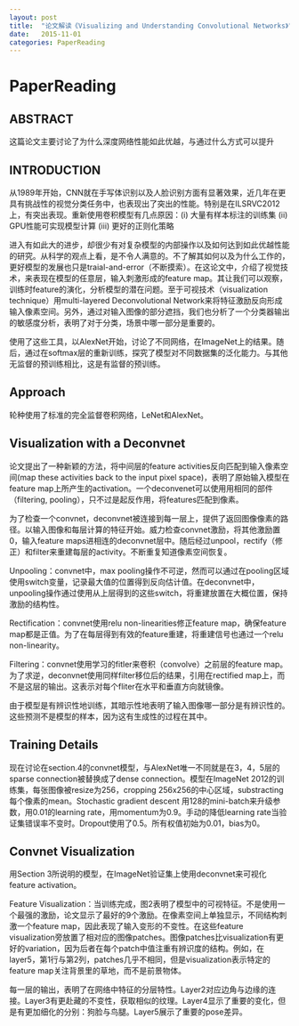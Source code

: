 ```yaml
---
layout: post
title:  "论文解读《Visualizing and Understanding Convolutional Networks》"
date:   2015-11-01
categories: PaperReading
---
```


# PaperReading

## ABSTRACT

这篇论文主要讨论了为什么深度网络性能如此优越，与通过什么方式可以提升

## INTRODUCTION

从1989年开始，CNN就在手写体识别以及人脸识别方面有显著效果，近几年在更具有挑战性的视觉分类任务中，也表现出了突出的性能。特别是在ILSRVC2012上，有突出表现。重新使用卷积模型有几点原因：(i) 大量有样本标注的训练集 (ii) GPU性能可实现模型计算 (iii) 更好的正则化策略

进入有如此大的进步，却很少有对复杂模型的内部操作以及如何达到如此优越性能的研究。从科学的观点上看，是不令人满意的。不了解其如何以及为什么工作的，更好模型的发展也只是traial-and-error（不断摸索）。在这论文中，介绍了视觉技术，来表现在模型的任意层，输入刺激形成的feature map。其让我们可以观察，训练时feature的演化，分析模型的潜在问题。至于可视技术（visualization technique）用multi-layered Deconvolutional Network来将特征激励反向形成输入像素空间。另外，通过对输入图像的部分遮挡，我们也分析了一个分类器输出的敏感度分析，表明了对于分类，场景中哪一部分是重要的。

使用了这些工具，以AlexNet开始，讨论了不同网络，在ImageNet上的结果。随后，通过在softmax层的重新训练，探究了模型对不同数据集的泛化能力。与其他无监督的预训练相比，这是有监督的预训练。

## Approach

轮种使用了标准的完全监督卷积网络，LeNet和AlexNet。

## Visualization with a Deconvnet

论文提出了一种新颖的方法，将中间层的feature activities反向匹配到输入像素空间(map these activities back to the input pixel space)，表明了原始输入模型在feature map上所产生的activation。一个deconvenet可以使用用相同的部件（filtering, pooling），只不过是起反作用，将features匹配到像素。

为了检查一个convnet，deconvnet被连接到每一层上，提供了返回图像像素的路径。以输入图像和每层计算的特征开始。威力检查convnet激励，将其他激励置0，输入feature maps进相连的deconvnet层中。随后经过unpool，rectify（修正）和filter来重建每层的activity。不断重复知道像素空间恢复。

Unpooling：convnet中，max pooling操作不可逆，然而可以通过在pooling区域使用switch变量，记录最大值的位置得到反向估计值。在deconvnet中，unpooling操作通过使用从上层得到的这些switch，将重建放置在大概位置，保持激励的结构性。

Rectification：convnet使用relu non-linearities修正feature map，确保feature map都是正值。为了在每层得到有效的feature重建，将重建信号也通过一个relu non-linearity。

Filtering：convnet使用学习的fitler来卷积（convolve）之前层的feature map。为了求逆，deconvnet使用同样filter移位后的结果，引用在rectified map上，而不是这层的输出。这表示对每个fliter在水平和垂直方向就镜像。

由于模型是有辨识性地训练，其暗示性地表明了输入图像哪一部分是有辨识性的。这些预测不是模型的样本，因为这有生成性的过程在其中。

## Training Details

现在讨论在section.4的convnet模型，与AlexNet唯一不同就是在3，4，5层的sparse connection被替换成了dense connection。模型在ImageNet 2012的训练集，每张图像被resize为256，cropping 256x256的中心区域，substracting每个像素的mean。Stochastic gradient descent 用128的mini-batch来升级参数，用0.01的learning rate，用momentum为0.9。手动的降低learning rate当验证集错误率不变时。Dropout使用了0.5。所有权值初始为0.01，bias为0。

## Convnet Visualization

用Section 3所说明的模型，在ImageNet验证集上使用deconvnet来可视化feature activation。

Feature Visualization：当训练完成，图2表明了模型中的可视特征。不是使用一个最强的激励，论文显示了最好的9个激励。在像素空间上单独显示，不同结构刺激一个feature map，因此表现了输入变形的不变性。在这些feature visualization旁放置了相对应的图像patches。图像patches比visualization有更好的variation，因为后者在每个patch中值注重有辨识度的结构。例如，在layer5，第1行与第2列，patches几乎不相同，但是visualization表示特定的feature map关注背景里的草地，而不是前景物体。

每一层的输出，表明了在网络中特征的分层特性。Layer2对应边角与边缘的连接。Layer3有更赴藏的不变性，获取相似的纹理。Layer4显示了重要的变化，但是有更加细化的分别：狗脸与鸟腿。Layer5展示了重要的pose差异。